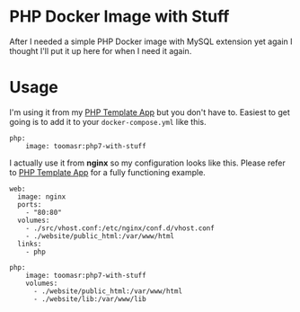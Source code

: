 # PHP Docker Image with Stuff

After I needed a simple PHP Docker image with MySQL extension yet again I thought I'll put it up here for when I need it again.

# Usage

I'm using it from my [PHP Template App](https://github.com/toomasr/php-template-app) but you don't have to. Easiest to get going is to add it to your `docker-compose.yml` like this.

```
php:
    image: toomasr:php7-with-stuff
```

I actually use it from **nginx** so my configuration looks like this. Please refer to [PHP Template App](https://github.com/toomasr/php-template-app) for a fully functioning example.

```
web:
  image: nginx
  ports:
    - "80:80"
  volumes:
    - ./src/vhost.conf:/etc/nginx/conf.d/vhost.conf
    - ./website/public_html:/var/www/html
  links:
    - php

php:
    image: toomasr:php7-with-stuff
    volumes:
      - ./website/public_html:/var/www/html
      - ./website/lib:/var/www/lib
```